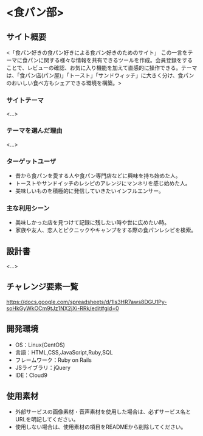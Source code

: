 # <食パン部>

## サイト概要
<「食パン好きの食パン好きによる食パン好きのためのサイト」
この一言をテーマに食パンに関する様々な情報を共有できるツールを作成。会員登録をすることで、レビューの確認、お気に入り機能を加えて直感的に操作できる。テーマは、「食パン店(パン屋)」「トースト」「サンドウィッチ」に大きく分け、食パンのおいしい食べ方もシェアできる環境を構築。>

### サイトテーマ
<...>

### テーマを選んだ理由
<...>

### ターゲットユーザ
- 昔から食パンを愛する人や食パン専門店などに興味を持ち始めた人。
- トーストやサンドイッチのレシピのアレンジにマンネリを感じ始めた人。
- 美味しいものを積極的に発信していきたいインフルエンサー。

### 主な利用シーン
- 美味しかった店を見つけて記録に残したい時や世に広めたい時。
- 家族や友人、恋人とピクニックやキャンプをする際の食パンレシピを検索。

## 設計書
<...>

## チャレンジ要素一覧
<https://docs.google.com/spreadsheets/d/1Is3HR7aws8DGU1Py-soHkGyWkOCm9tJz1NX2jXi-RRk/edit#gid=0>

## 開発環境
- OS：Linux(CentOS)
- 言語：HTML,CSS,JavaScript,Ruby,SQL
- フレームワーク：Ruby on Rails
- JSライブラリ：jQuery
- IDE：Cloud9

## 使用素材
- 外部サービスの画像素材・音声素材を使用した場合は、必ずサービス名とURLを明記してください。
- 使用しない場合は、使用素材の項目をREADMEから削除してください。